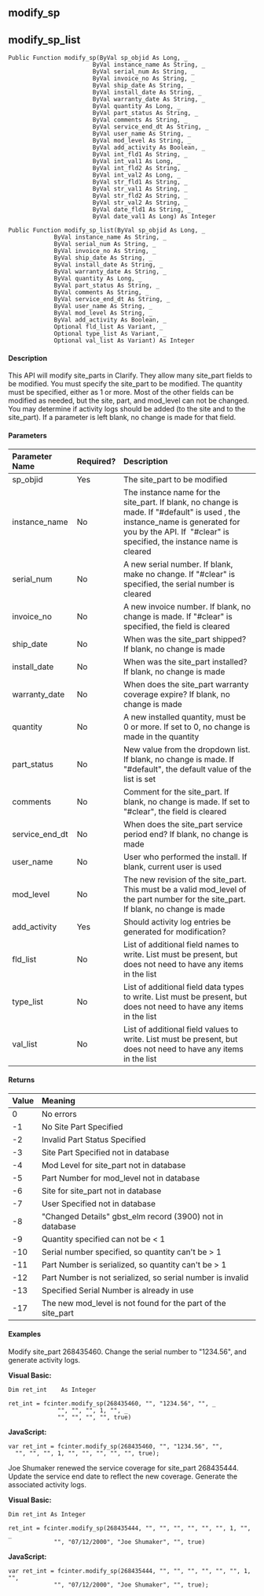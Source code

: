 modify_sp
---------

modify_sp_list
-----------------

```
Public Function modify_sp(ByVal sp_objid As Long, _
                        ByVal instance_name As String, _
                        ByVal serial_num As String, _
                        ByVal invoice_no As String, _
                        ByVal ship_date As String, _
                        ByVal install_date As String, _
                        ByVal warranty_date As String, _
                        ByVal quantity As Long, _
                        ByVal part_status As String, _
                        ByVal comments As String, _
                        ByVal service_end_dt As String, _
                        ByVal user_name As String, _
                        ByVal mod_level As String, _
                        ByVal add_activity As Boolean, _
				        ByVal int_fld1 As String, _
				        ByVal int_val1 As Long, _
				        ByVal int_fld2 As String, _
				        ByVal int_val2 As Long, _
				        ByVal str_fld1 As String, _
				        ByVal str_val1 As String, _
				        ByVal str_fld2 As String, _
				        ByVal str_val2 As String, _
				        ByVal date_fld1 As String, _
				        ByVal date_val1 As Long) As Integer
```

```
Public Function modify_sp_list(ByVal sp_objid As Long, _
             ByVal instance_name As String, _
             ByVal serial_num As String, _
             ByVal invoice_no As String, _
             ByVal ship_date As String, _
             ByVal install_date As String, _
             ByVal warranty_date As String, _
             ByVal quantity As Long, _
             ByVal part_status As String, _
             ByVal comments As String, _
             ByVal service_end_dt As String, _
             ByVal user_name As String, _
             ByVal mod_level As String, _
             ByVal add_activity As Boolean, _
             Optional fld_list As Variant, _
             Optional type_list As Variant, _
             Optional val_list As Variant) As Integer
```

#### Description

This API will modify site_parts in Clarify. They allow many site_part fields to be modified. You must specify the site_part to be modified. The quantity must be specified, either as 1 or more. Most of the other fields can be modified as needed, but the site, part, and mod_level can not be changed. You may determine if activity logs should be added (to the site and to the site_part). If a parameter is left blank, no change is made for that field.

#### Parameters

| Parameter Name | Required? | Description |
|:--- |:--- |:--- |
| sp_objid | Yes | The site_part to be modified |
| instance_name | No | The instance name for the site_part. If blank, no change is made. If "#default" is used , the instance_name is generated for you by the API. If  "#clear" is specified, the instance name is cleared |
| serial_num | No | A new serial number. If blank, make no change. If "#clear" is specified, the serial number is cleared |
| invoice_no | No | A new invoice number. If blank, no change is made. If "#clear" is specified, the field is cleared |
| ship_date | No | When was the site_part shipped?  If blank, no change is made |
| install_date | No | When was the site_part installed? If blank, no change is made |
| warranty_date | No | When does the site_part warranty coverage expire? If blank, no change is made |
| quantity | No | A new installed quantity, must be 0 or more. If set to 0, no change is made in the quantity |
| part_status | No | New value from the dropdown list. If blank, no change is made. If "#default", the default value of the list is set |
| comments | No | Comment for the site_part. If blank, no change is made. If set to "#clear", the field is cleared |
| service_end_dt | No | When does the site_part service period end? If blank, no change is made |
| user_name | No | User who performed the install. If blank, current user is used |
| mod_level | No | The new revision of the site_part. This must be a valid mod_level of the part number for the site_part. If blank, no change is made |
| add_activity | Yes | Should activity log entries be generated for modification? |
| fld_list | No | List of additional field names to write. List must be present, but does not need to have any items in the list |
| type_list | No | List of additional field data types to write. List must be present, but does not need to have any items in the list |
| val_list | No | List of additional field values to write. List must be present, but does not need to have any items in the list |

#### Returns

| Value | Meaning |
|:--- |:--- |
| 0 | No errors |
| -1 | No Site Part Specified |
| -2 | Invalid Part Status Specified |
| -3 | Site Part Specified not in database |
| -4 | Mod Level for site_part not in database |
| -5 | Part Number for mod_level not in database |
| -6 | Site for site_part not in database |
| -7 | User Specified not in database |
| -8 | "Changed Details" gbst_elm record (3900) not in database |
| -9 | Quantity specified can not be < 1 |
| -10 | Serial number specified, so quantity can't be > 1 |
| -11 | Part Number is serialized, so quantity can't be > 1 |
| -12 | Part Number is not serialized, so serial number is invalid |
| -13 | Specified Serial Number is already in use |
| -17 | The new mod_level is not found for the part of the site_part |

#### Examples

Modify site_part 268435460. Change the serial number to "1234.56", and generate activity logs.

**Visual Basic:**
```
Dim ret_int    As Integer

ret_int = fcinter.modify_sp(268435460, "", "1234.56", "", _
              "", "", "", 1, "", _
              "", "", "", "", true)
```

**JavaScript:**
```
var ret_int = fcinter.modify_sp(268435460, "", "1234.56", "",
  "", "", "", 1, "", "", "", "", "", true);
```

Joe Shumaker renewed the service coverage for site_part 268435444. Update the service end date to reflect the new coverage. Generate the associated activity logs.

**Visual Basic:**
```
Dim ret_int As Integer

ret_int = fcinter.modify_sp(268435444, "", "", "", "", "", "", 1, "", _
             "", "07/12/2000", "Joe Shumaker", "", true)
```

**JavaScript:**
```
var ret_int = fcinter.modify_sp(268435444, "", "", "", "", "", "", 1, "",
             "", "07/12/2000", "Joe Shumaker", "", true);
```
